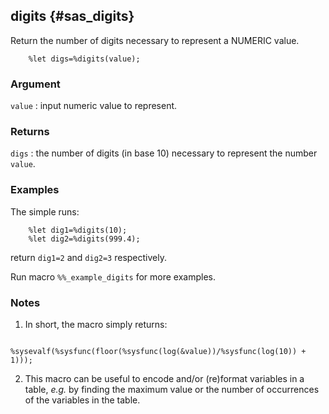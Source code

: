 ## digits {#sas_digits}
Return the number of digits necessary to represent a NUMERIC value.

~~~sas
	%let digs=%digits(value);
~~~

### Argument
`value` : input numeric value to represent.

### Returns
`digs` : the number of digits (in base 10) necessary to represent the number `value`.

### Examples
The simple runs:

~~~sas
	%let dig1=%digits(10);
	%let dig2=%digits(999.4);
~~~
return `dig1=2` and `dig2=3` respectively.

Run macro `%%_example_digits` for more examples.

### Notes
1. In short, the macro simply returns:

~~~sas
        %sysevalf(%sysfunc(floor(%sysfunc(log(&value))/%sysfunc(log(10)) + 1)));
~~~
2. This macro can be useful to encode and/or (re)format variables in a table, _e.g._ by
finding the maximum value or the number of occurrences of the variables in the table.

